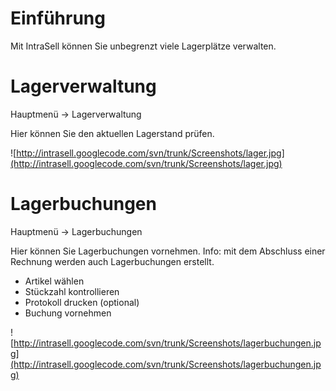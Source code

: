 



# Einführung #

Mit IntraSell können Sie unbegrenzt viele Lagerplätze verwalten.


# Lagerverwaltung #

Hauptmenü -> Lagerverwaltung

Hier können Sie den aktuellen Lagerstand prüfen.

![http://intrasell.googlecode.com/svn/trunk/Screenshots/lager.jpg](http://intrasell.googlecode.com/svn/trunk/Screenshots/lager.jpg)

# Lagerbuchungen #
Hauptmenü -> Lagerbuchungen

Hier können Sie Lagerbuchungen vornehmen.
Info: mit dem Abschluss einer Rechnung werden auch Lagerbuchungen erstellt.

  * Artikel wählen
  * Stückzahl kontrollieren
  * Protokoll drucken (optional)
  * Buchung vornehmen


![http://intrasell.googlecode.com/svn/trunk/Screenshots/lagerbuchungen.jpg](http://intrasell.googlecode.com/svn/trunk/Screenshots/lagerbuchungen.jpg)